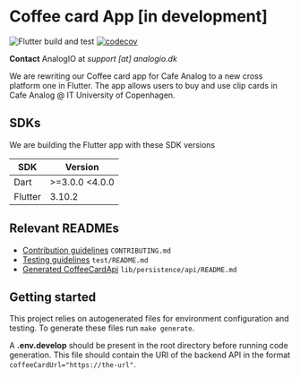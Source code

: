 # Coffee card App [in development]

![Flutter build and test](https://github.com/AnalogIO/coffeecard_app/workflows/Flutter%20build%20and%20test/badge.svg) [![codecov](https://codecov.io/gh/AnalogIO/coffeecard_app/branch/develop/graph/badge.svg)](https://codecov.io/gh/AnalogIO/coffeecard_app)

**Contact** AnalogIO at *support [at] analogio.dk*

We are rewriting our Coffee card app for Cafe Analog to a new cross platform one in Flutter. The app
allows users to buy and use clip cards in Cafe Analog @ IT University of Copenhagen.

## SDKs

We are building the Flutter app with these SDK versions

| SDK     | Version        |
| ------- | -------------- |
| Dart    | >=3.0.0 <4.0.0 |
| Flutter | 3.10.2         |

## Relevant READMEs

- [Contribution guidelines](CONTRIBUTING.md) `CONTRIBUTING.md`
- [Testing guidelines](test/README.md) `test/README.md`
- [Generated CoffeeCardApi](lib/data/api/README.md) `lib/persistence/api/README.md`

## Getting started

This project relies on autogenerated files for environment configuration and testing. To generate these files run `make generate`. 

A **.env.develop** should be present in the root directory before running code generation. This file should contain the URI of the backend API in the format `coffeeCardUrl="https://the-url"`.
